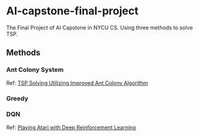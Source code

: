 # AI-capstone-final-project
The Final Project of AI Capstone in NYCU CS. Using three methods to solve TSP.

## Methods

### Ant Colony System

Ref: [TSP Solving Utilizing Improved Ant Colony Algorithm](https://iopscience.iop.org/article/10.1088/1742-6596/2129/1/012026/pdf)

### Greedy

### DQN

Ref: [Playing Atari with Deep Reinforcement Learning](https://arxiv.org/abs/1312.5602)

